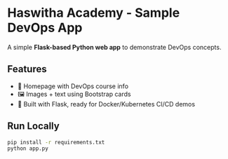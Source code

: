 
# Haswitha Academy - Sample DevOps App

A simple **Flask-based Python web app** to demonstrate DevOps concepts.

## Features
- 🚀 Homepage with DevOps course info
- 🖼️ Images + text using Bootstrap cards
- 🔧 Built with Flask, ready for Docker/Kubernetes CI/CD demos

## Run Locally
```bash
pip install -r requirements.txt
python app.py

